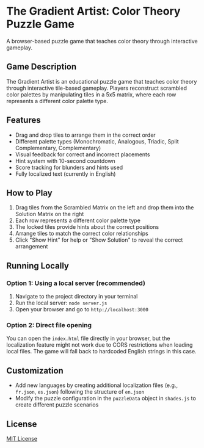 # The Gradient Artist: Color Theory Puzzle Game

A browser-based puzzle game that teaches color theory through interactive gameplay.

## Game Description

The Gradient Artist is an educational puzzle game that teaches color theory through interactive tile-based gameplay. Players reconstruct scrambled color palettes by manipulating tiles in a 5x5 matrix, where each row represents a different color palette type.

## Features

- Drag and drop tiles to arrange them in the correct order
- Different palette types (Monochromatic, Analogous, Triadic, Split Complementary, Complementary)
- Visual feedback for correct and incorrect placements
- Hint system with 10-second countdown
- Score tracking for blunders and hints used
- Fully localized text (currently in English)

## How to Play

1. Drag tiles from the Scrambled Matrix on the left and drop them into the Solution Matrix on the right
2. Each row represents a different color palette type
3. The locked tiles provide hints about the correct positions
4. Arrange tiles to match the correct color relationships
5. Click "Show Hint" for help or "Show Solution" to reveal the correct arrangement

## Running Locally

### Option 1: Using a local server (recommended)

1. Navigate to the project directory in your terminal
2. Run the local server: `node server.js`
3. Open your browser and go to `http://localhost:3000`

### Option 2: Direct file opening

You can open the `index.html` file directly in your browser, but the localization feature might not work due to CORS restrictions when loading local files. The game will fall back to hardcoded English strings in this case.

## Customization

- Add new languages by creating additional localization files (e.g., `fr.json`, `es.json`) following the structure of `en.json`
- Modify the puzzle configuration in the `puzzleData` object in `shades.js` to create different puzzle scenarios

## License

[MIT License](LICENSE)